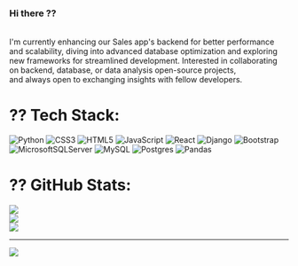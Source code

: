 ### Hi there ??
<br>I'm currently enhancing our Sales app's backend for better performance and scalability, diving into advanced database optimization and exploring new frameworks for streamlined development. Interested in collaborating on backend, database, or data analysis open-source projects, <br>and always open to exchanging insights with fellow developers. 


# ?? Tech Stack:
![Python](https://img.shields.io/badge/python-3670A0?style=for-the-badge&logo=python&logoColor=ffdd54) ![CSS3](https://img.shields.io/badge/css3-%231572B6.svg?style=for-the-badge&logo=css3&logoColor=white) ![HTML5](https://img.shields.io/badge/html5-%23E34F26.svg?style=for-the-badge&logo=html5&logoColor=white) ![JavaScript](https://img.shields.io/badge/javascript-%23323330.svg?style=for-the-badge&logo=javascript&logoColor=%23F7DF1E) ![React](https://img.shields.io/badge/react-%2320232a.svg?style=for-the-badge&logo=react&logoColor=%2361DAFB) ![Django](https://img.shields.io/badge/django-%23092E20.svg?style=for-the-badge&logo=django&logoColor=white) ![Bootstrap](https://img.shields.io/badge/bootstrap-%238511FA.svg?style=for-the-badge&logo=bootstrap&logoColor=white) ![MicrosoftSQLServer](https://img.shields.io/badge/Microsoft%20SQL%20Server-CC2927?style=for-the-badge&logo=microsoft%20sql%20server&logoColor=white) ![MySQL](https://img.shields.io/badge/mysql-%2300000f.svg?style=for-the-badge&logo=mysql&logoColor=white) ![Postgres](https://img.shields.io/badge/postgres-%23316192.svg?style=for-the-badge&logo=postgresql&logoColor=white) ![Pandas](https://img.shields.io/badge/pandas-%23150458.svg?style=for-the-badge&logo=pandas&logoColor=white)
# ?? GitHub Stats:
![](https://github-readme-stats.vercel.app/api?username=jmhasan&theme=dark&hide_border=false&include_all_commits=false&count_private=true)<br/>
![](https://github-readme-streak-stats.herokuapp.com/?user=jmhasan&theme=dark&hide_border=false)<br/>
![](https://github-readme-stats.vercel.app/api/top-langs/?username=jmhasan&theme=dark&hide_border=false&include_all_commits=false&count_private=true&layout=compact)

---
[![](https://visitcount.itsvg.in/api?id=jmhasan&icon=0&color=0)](https://visitcount.itsvg.in)

<!-- Proudly created with GPRM ( https://gprm.itsvg.in ) -->
